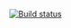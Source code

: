 [![Build status](https://ci.appveyor.com/api/projects/status/s1h7derauxxfnhvs/branch/master?svg=true)](https://ci.appveyor.com/project/NazarovAleksey/testmode/branch/master)
